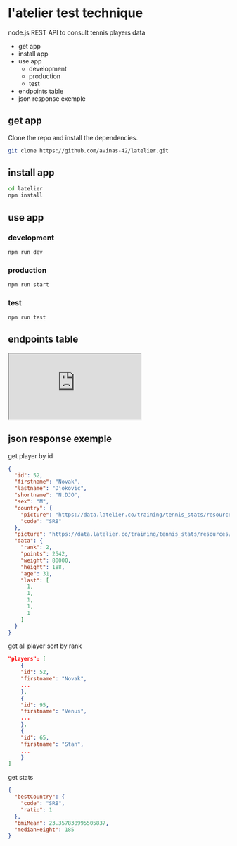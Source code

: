 # l'atelier test technique

node.js REST API to consult tennis players data

- get app
- install app
- use app
  - development
  - production
  - test
- endpoints table
- json response exemple

## get app

Clone the repo and install the dependencies.

```bash
git clone https://github.com/avinas-42/latelier.git

```



## install app
```bash
cd latelier
npm install
```

## use app
### development
```bash
npm run dev
```
### production
```bash
npm run start
```
### test
```bash
npm run test
```
## endpoints table
 <iframe src="https://raw.githubusercontent.com/avinas-42/latelier/main/public/usage.html" title="endpoints table"></iframe> 

## json response exemple
get player by id
```json
{
  "id": 52,
  "firstname": "Novak",
  "lastname": "Djokovic",
  "shortname": "N.DJO",
  "sex": "M",
  "country": {
    "picture": "https://data.latelier.co/training/tennis_stats/resources/Serbie.png",
    "code": "SRB"
  },
  "picture": "https://data.latelier.co/training/tennis_stats/resources/Djokovic.png",
  "data": {
    "rank": 2,
    "points": 2542,
    "weight": 80000,
    "height": 188,
    "age": 31,
    "last": [
      1,
      1,
      1,
      1,
      1
    ]
  }
}
```
get all player sort by rank
```json
"players": [
    {
    "id": 52,
    "firstname": "Novak",
    ...
    },
    {
    "id": 95,
    "firstname": "Venus",
    ...
    },
    {
    "id": 65,
    "firstname": "Stan",
    ...
    }
]
```
get stats
```json
{
  "bestCountry": {
    "code": "SRB",
    "ratio": 1
  },
  "bmiMean": 23.357838995505837,
  "medianHeight": 185
}
```